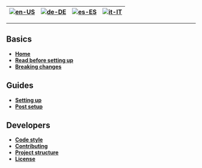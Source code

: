 | [![en-US](https://raw.githubusercontent.com/hjnilsson/country-flags/master/png100px/us.png)](https://github.com/osuAkatsuki/bancho.py/wiki/Home) | [![de-DE](https://raw.githubusercontent.com/hjnilsson/country-flags/master/png100px/de.png)](https://github.com/osuAkatsuki/bancho.py/wiki/Home-de-DE) | [![es-ES](https://raw.githubusercontent.com/hjnilsson/country-flags/master/png100px/cn.png)](https://github.com/osuAkatsuki/bancho.py/wiki/Home-zh-CN) | [![it-IT](https://raw.githubusercontent.com/hjnilsson/country-flags/master/png100px/it.png)](https://github.com/osuAkatsuki/bancho.py/wiki/Home-it-IT) |
| --- | --- | --- | --- |

***

## Basics

* **[Home](https://github.com/osuAkatsuki/bancho.py/wiki/Home)**
* **[Read before setting up](https://github.com/osuAkatsuki/bancho.py/wiki/Read-before-setting-up)**
* **[Breaking changes](https://github.com/osuAkatsuki/bancho.py/wiki/Breaking-changes)**

## Guides

* **[Setting up](https://github.com/osuAkatsuki/bancho.py/wiki/Setting-up)**
* **[Post setup](https://github.com/osuAkatsuki/bancho.py/wiki/Post-setup)**

## Developers

* **[Code style](https://github.com/osuAkatsuki/bancho.py/wiki/Code-style)**
* **[Contributing](https://github.com/osuAkatsuki/bancho.py/blob/master/.github/CONTRIBUTING.md)**
* **[Project structure](https://github.com/osuAkatsuki/bancho.py/wiki/Project-structure)**
* **[License](https://github.com/osuAkatsuki/bancho.py/blob/master/LICENSE)**
